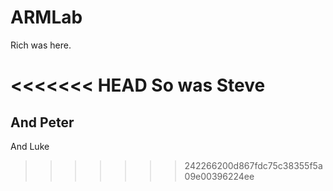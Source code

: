 # ARMLab

Rich was here.

<<<<<<< HEAD
So was Steve
=======
## And Peter

And Luke
>>>>>>> 242266200d867fdc75c38355f5a09e00396224ee
